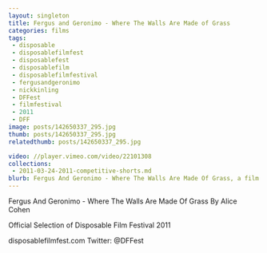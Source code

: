 ```yaml
---
layout: singleton
title: Fergus and Geronimo - Where The Walls Are Made of Grass
categories: films
tags:
 - disposable
 - disposablefilmfest
 - disposablefest
 - disposablefilm
 - disposablefilmfestival
 - fergusandgeronimo
 - nickkinling
 - DFFest
 - filmfestival
 - 2011
 - DFF
image: posts/142650337_295.jpg
thumb: posts/142650337_295.jpg
relatedthumb: posts/142650337_295.jpg

video: //player.vimeo.com/video/22101308
collections:
 - 2011-03-24-2011-competitive-shorts.md
blurb: Fergus And Geronimo - Where The Walls Are Made Of Grass, a film by Alice Cohen.
---
```


Fergus And Geronimo - Where The Walls Are Made Of Grass
By Alice Cohen

Official Selection of Disposable Film Festival 2011

disposablefilmfest.com
Twitter: @DFFest